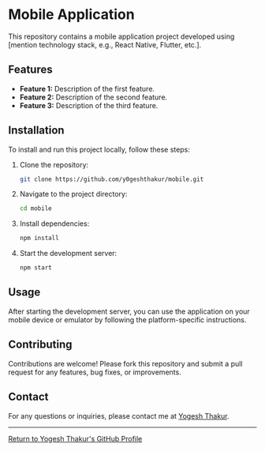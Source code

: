 # Mobile Application

This repository contains a mobile application project developed using [mention technology stack, e.g., React Native, Flutter, etc.].

## Features

- **Feature 1:** Description of the first feature.
- **Feature 2:** Description of the second feature.
- **Feature 3:** Description of the third feature.

## Installation

To install and run this project locally, follow these steps:

1. Clone the repository:
    ```bash
    git clone https://github.com/y0geshthakur/mobile.git
    ```
2. Navigate to the project directory:
    ```bash
    cd mobile
    ```
3. Install dependencies:
    ```bash
    npm install
    ```
4. Start the development server:
    ```bash
    npm start
    ```

## Usage

After starting the development server, you can use the application on your mobile device or emulator by following the platform-specific instructions.

## Contributing

Contributions are welcome! Please fork this repository and submit a pull request for any features, bug fixes, or improvements.

## Contact

For any questions or inquiries, please contact me at [Yogesh Thakur](mailto:your_email@example.com).

---

[Return to Yogesh Thakur's GitHub Profile](https://github.com/y0geshthakur)
